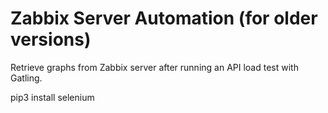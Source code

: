 # Zabbix Server Automation (for older versions)

Retrieve graphs from Zabbix server after running an API load test with Gatling.

pip3 install selenium
